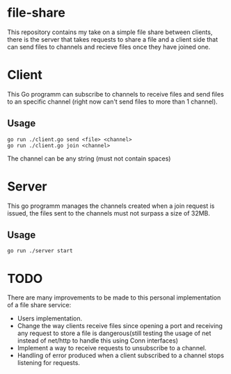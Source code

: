 # file-share
This repository contains my take on a simple file share between clients, there is the server that takes requests to share a file and a client side that can send files to channels and recieve files once they have joined one.

# Client
This Go programm can subscribe to channels to receive files and send files to an specific channel (right now can't send files to more than 1 channel).

## Usage
```
go run ./client.go send <file> <channel>
go run ./client.go join <channel>
```

The channel can be any string (must not contain spaces)

# Server
This go programm manages the channels created when a join request is issued, the files sent to the channels must not surpass a size of 32MB.

## Usage
```
go run ./server start
```

# TODO
There are many improvements to be made to this personal implementation of a file share service:
- Users implementation.
- Change the way clients receive files since opening a port and receiving any request to store a file is dangerous(still testing the usage of net instead of net/http to handle this using Conn interfaces)
- Implement a way to receive requests to unsubscribe to a channel.
- Handling of error produced when a client subscribed to a channel stops listening for requests.
